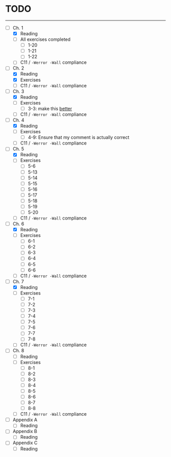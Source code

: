 # TODO
---
- [ ] Ch. 1
  - [x] Reading
  - [ ] All exercises completed
    - [ ] 1-20
    - [ ] 1-21
    - [ ] 1-22
  - [ ] C11 / `-Werror -Wall` compliance
- [ ] Ch. 2
  - [x] Reading
  - [x] Exercises
  - [ ] C11 / `-Werror -Wall` compliance
- [ ] Ch. 3
  - [x] Reading
  - [ ] Exercises
    - [ ] 3-3: make this [better](https://gist.github.com/robot-dreams/34d10248bc474f5a4312fa72e325656a)
  - [ ] C11 / `-Werror -Wall` compliance
- [ ] Ch. 4
  - [x] Reading
  - [ ] Exercises
    - [ ] 4-9: Ensure that my comment is actually correct
  - [ ] C11 / `-Werror -Wall` compliance
- [ ] Ch. 5
  - [x] Reading
  - [ ] Exercises
    - [ ] 5-6
    - [ ] 5-13
    - [ ] 5-14
    - [ ] 5-15
    - [ ] 5-16
    - [ ] 5-17
    - [ ] 5-18
    - [ ] 5-19
    - [ ] 5-20
  - [ ] C11 / `-Werror -Wall` compliance
- [ ] Ch. 6
  - [X] Reading
  - [ ] Exercises
    - [ ] 6-1
    - [ ] 6-2
    - [ ] 6-3
    - [ ] 6-4
    - [ ] 6-5
    - [ ] 6-6
  - [ ] C11 / `-Werror -Wall` compliance
- [ ] Ch. 7
  - [X] Reading
  - [ ] Exercises
    - [ ] 7-1
    - [ ] 7-2
    - [ ] 7-3
    - [ ] 7-4
    - [ ] 7-5
    - [ ] 7-6
    - [ ] 7-7
    - [ ] 7-8
  - [ ] C11 / `-Werror -Wall` compliance
- [ ] Ch. 8
  - [ ] Reading
  - [ ] Exercises
    - [ ] 8-1
    - [ ] 8-2
    - [ ] 8-3
    - [ ] 8-4
    - [ ] 8-5
    - [ ] 8-6
    - [ ] 8-7
    - [ ] 8-8
  - [ ] C11 / `-Werror -Wall` compliance
- [ ] Appendix A
  - [ ] Reading
- [ ] Appendix B
  - [ ] Reading
- [ ] Appendix C
  - [ ] Reading

